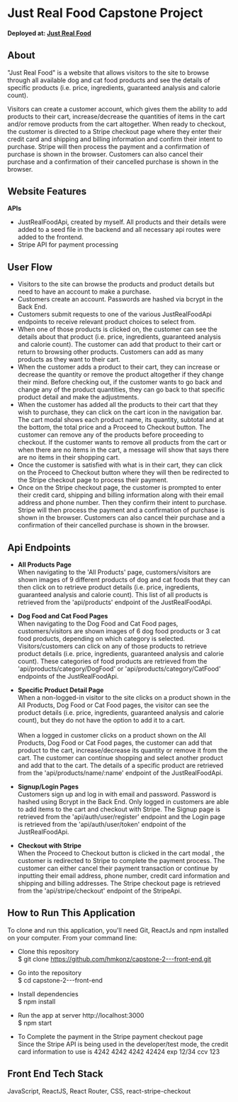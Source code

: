 # Just Real Food Capstone Project

#### Deployed at:  [Just Real Food](https://capstone-2-frontend-tqq5.onrender.com "The best site for dog and cat food")

## About <br>
"Just Real Food" is a website that allows visitors to the site to browse through all available dog and cat food products and see the details of specific products (i.e. price, ingredients, guaranteed analysis and calorie count). 

Visitors can create a customer account, which gives them the ability to add products to their cart, increase/decrease the quantities of items in the cart and/or remove products from the cart altogether. When ready to checkout, the customer is directed to a Stripe checkout page where they enter their credit card and shipping and billing information and confirm their intent to purchase. Stripe will then process the payment and a confirmation of purchase is shown in the browser. Customers can also cancel their purchase and a confirmation of their cancelled purchase is shown in the browser.
<br>

## Website Features <br>
**APIs**
<br>
* JustRealFoodApi, created by myself. All products and their details were added to a seed file in the backend and all necessary api routes were added to the frontend. <br>
* Stripe API for payment processing

## User Flow<br>
* Visitors to the site can browse the products and product details but need to have an account to make a purchase.
* Customers create an account. Passwords are hashed via bcrypt in the Back End.
* Customers submit requests to one of the various JustRealFoodApi endpoints to receive relevant product choices to select from.
* When one of those products is clicked on, the customer can see the details about that product (i.e. price, ingredients, guaranteed analysis and calorie count). The customer can add that product to their cart or return to browsing other products. Customers can add as many products as they want to their cart.
* When the customer adds a product to their cart, they can increase or decrease the quantity or remove the product altogether if they change their mind. Before checking out, if the customer wants to go back and change any of the product quantities, they can go back to that specific product detail and make the adjustments.
* When the customer has added all the products to their cart that they wish to purchase, they can click on the cart icon in the navigation bar. The cart modal shows each product name, its quantity, subtotal and at the bottom, the total price and a Proceed to Checkout button. The customer can remove any of the products before proceeding to checkout. If the customer wants to remove all products from the cart or when there are no items in the cart, a message will show that says there are no items in their shopping cart.
* Once the customer is satisfied with what is in their cart, they can click on the Proceed to Checkout button where they will then be redirected to the Stripe checkout page to process their payment.
* Once on the Stripe checkout page, the customer is prompted to enter their credit card, shipping and billing information along with their email address and phone number. Then they confirm their intent to purchase. Stripe will then process the payment and a confirmation of purchase is shown in the browser. Customers can also cancel their purchase and a confirmation of their cancelled purchase is shown in the browser.

## Api Endpoints <br>
* **All Products Page** <br>
When navigating to the 'All Products' page, customers/visitors are shown images of 9 different products of dog and cat foods that they can then click on to retrieve product details (i.e. price, ingredients, guaranteed analysis and calorie count). This list of all products is retrieved from the 'api/products' endpoint of the JustRealFoodApi. <br>

* **Dog Food and Cat Food Pages** <br>
When navigating to the Dog Food and Cat Food pages, customers/visitors are shown images of 6 dog food products or 3 cat food products, depending on which category is selected. Visitors/customers can click on any of those products to retrieve product details (i.e. price, ingredients, guaranteed analysis and calorie count). These categories of food products are retrieved from the 'api/products/category/DogFood' or 'api/products/category/CatFood' endpoints of the JustRealFoodApi. <br>

* **Specific Product Detail Page** <br>
When a non-logged-in visitor to the site clicks on a product shown in the All Products, Dog Food or Cat Food pages, the visitor can see the product details (i.e. price, ingredients, guaranteed analysis and calorie count), but they do not have the option to add it to a cart. <br><br>
When a logged in customer clicks on a product shown on the All Products, Dog Food or Cat Food pages, the customer can add that product to the cart, increase/decrease its quantity or remove it from the cart. The customer can continue shopping and select another product and add that to the cart. The details of a specific product are retrieved from the 'api/products/name/:name' endpoint of the JustRealFoodApi. <br>

* **Signup/Login Pages** <br>
Customers sign up and log in with email and password. Password is hashed using Bcrypt in the Back End. Only logged in customers are able to add items to the cart and checkout with Stripe. The Signup page is retrieved from the 'api/auth/user/register' endpoint and the Login page is retrieved from the 'api/auth/user/token' endpoint of the JustRealFoodApi.<br>

* **Checkout with Stripe** <br>
When the Proceed to Checkout button is clicked in the cart modal , the customer is redirected to Stripe to complete the payment process. The customer can either cancel their payment transaction or continue by inputting their email address, phone number, credit card information and shipping and billing addresses. The Stripe checkout page is retrieved from the 'api/stripe/checkout' endpoint of the StripeApi.<br>


## How to Run This Application

To clone and run this application, you'll need Git, ReactJs and npm installed on your computer. From your command line:

* Clone this repository <br>
$ git clone https://github.com/hmkonz/capstone-2---front-end.git

* Go into the repository <br>
$ cd capstone-2---front-end

* Install dependencies <br>
$ npm install

* Run the app at server http://localhost:3000 <br>
$ npm start

* To Complete the payment in the Stripe payment checkout page <br>
  Since the Stripe API is being used in the developer/test mode, the credit card information to use is 4242 4242 4242 42424 exp 12/34 ccv 123 <br>

## Front End Tech Stack <br>
JavaScript, ReactJS, React Router, CSS, react-stripe-checkout <br>
